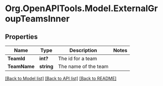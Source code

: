 # Org.OpenAPITools.Model.ExternalGroupTeamsInner

## Properties

Name | Type | Description | Notes
------------ | ------------- | ------------- | -------------
**TeamId** | **int?** | The id for a team | 
**TeamName** | **string** | The name of the team | 

[[Back to Model list]](../README.md#documentation-for-models) [[Back to API list]](../README.md#documentation-for-api-endpoints) [[Back to README]](../README.md)

